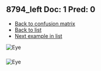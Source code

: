 ## 8794_left Doc: 1 Pred: 0
- [Back to confusion matrix](https://github.com/juliandewit/kaggle_retinopathy/blob/master/matrix.md)
- [Back to list](https://github.com/juliandewit/kaggle_retinopathy/blob/master/lists/10/list.md)
- [Next example in list](https://github.com/juliandewit/kaggle_retinopathy/blob/master/lists/10/88/8827_left.md)

![Eye](https://retinopaty.blob.core.windows.net/size1024/8794_left_1.jpeg)

### 

![Eye]()
